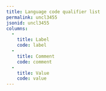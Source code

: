 ```yaml
---
title: Language code qualifier list
permalink: uncl3455
jsonid: uncl3455
columns:
  - 
    title: Label
    code: label
  - 
    title: Comment
    code: comment
  - 
    title: Value
    code: value
---
```

